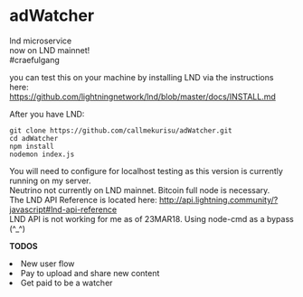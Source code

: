 # adWatcher
lnd microservice
<br>
now on LND mainnet!
<br>
#craefulgang

you can test this on your machine by installing LND via the instructions here:
https://github.com/lightningnetwork/lnd/blob/master/docs/INSTALL.md


After you have LND:

`git clone https://github.com/callmekurisu/adWatcher.git`<br>
`cd adWatcher`<br>
`npm install` <br>
`nodemon index.js`

You will need to configure for localhost testing as this version is currently running on my server.
<br>
Neutrino not currently on LND mainnet. Bitcoin full node is necessary.
<br>
The LND API Reference is located here: http://api.lightning.community/?javascript#lnd-api-reference
<br>
LND API is not working for me as of 23MAR18. Using node-cmd as a bypass
<br>
(^_^)

<b>TODOS</b>
<li>New user flow</lii>
<li>Pay to upload and share new content</li>
<li>Get paid to be a watcher</li>

